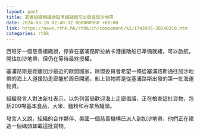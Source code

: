 ```yaml
---
layout: post
title: 慈善組織稱援助船準備就緒可出發往加沙地帶
date: 2024-03-10 02:40:32.000000000 +08:00
link: https://news.rthk.hk/rthk/ch/component/k2/1743935-20240310.htm
categories: rthk
---
```


西班牙一個慈善組織說，停靠在塞浦路斯拉納卡港援助船已準備就緒，可以啟航，開往加沙地帶，但仍在等待最終授權。

塞浦路斯是距離加沙最近的歐盟國家，歐盟委員會希望一條從塞浦路斯通往加沙地帶的海上人道援助走廊能於周日開通，船上貨物將是從塞浦路斯出發的第一批海運物資。

組織發言人對法新社表示，以色列當局歡迎海上走廊倡議，正在檢查這批貨物，包括200噸基本食品、大米、麵粉和吞拿魚罐頭。

發言人又說，組織的合作夥伴、美國一個慈善機構已派人到加沙地帶，他們正在建造一個碼頭卸載這批貨物。
